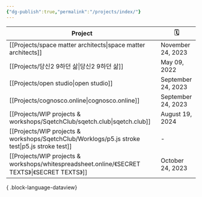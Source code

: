 ```yaml
---
{"dg-publish":true,"permalink":"/projects/index/"}
---
```



| Project                                                                                           | 🗓️                |
| ------------------------------------------------------------------------------------------------- | ------------------ |
| [[Projects/space matter architects\|space matter architects]]                                  | November 24, 2023  |
| [[Projects/당신2 9하던 삶\|당신2 9하던 삶]]                                                              | May 09, 2022       |
| [[Projects/open studio\|open studio]]                                                          | September 24, 2023 |
| [[Projects/cognosco.online\|cognosco.online]]                                                  | September 24, 2023 |
| [[Projects/WIP projects & workshops/SqetchClub/sqetch.club\|sqetch.club]]                      | August 19, 2024    |
| [[Projects/WIP projects & workshops/SqetchClub/Worklogs/p5.js stroke test\|p5.js stroke test]] | \-                 |
| [[Projects/WIP projects & workshops/whitespreadsheet.online/《SECRET TEXTS》\|《SECRET TEXTS》]]   | October 24, 2023   |

{ .block-language-dataview}
